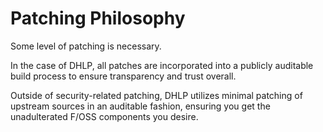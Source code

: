 # Patching Philosophy 

Some level of patching is necessary. 

In the case of DHLP, all patches are incorporated into a publicly auditable build process to ensure transparency and trust overall.

Outside of security-related patching, DHLP utilizes minimal patching of upstream sources in an auditable fashion, ensuring you get the unadulterated F/OSS components you desire.
